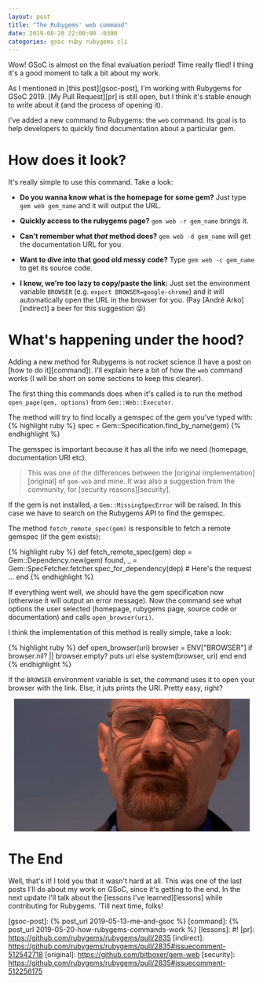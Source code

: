 ```yaml
---
layout: post
title: "The Rubygems' web command"
date: 2019-08-20 22:00:00 -0300
categories: gsoc ruby rubygems cli
---
```


Wow! GSoC is almost on the final evaluation period! Time really flied! I thing it's a good moment to talk a bit about my work.

As I mentioned in [this post][gsoc-post], I'm working with Rubygems for GSoC 2019. [My Pull Request][pr] is still open, but I think it's stable enough to write about it (and the process of opening it).

I've added a new command to Rubygems: the `web` command. Its goal is to help developers to quickly find documentation about a particular gem.

# How does it look?

It's really simple to use this command. Take a look:

* **Do you wanna know what is the homepage for some gem?** Just type `gem web gem_name` and it will output the URL.

* **Quickly access to the rubygems page?** `gem web -r gem_name` brings it.

* **Can't remember what _that_ method does?** `gem web -d gem_name` will get the documentation URL for you.

* **Want to dive into that good old messy code?** Type `gem web -c gem_name` to get its source code.

* **I know, we're too lazy to copy/paste the link:** Just set the environment variable `BROWSER` (e.g. `export BROWSER=google-chrome`) and it will automatically open the URL in the browser for you. (Pay [André Arko][indirect] a beer for this suggestion 😜)

# What's happening under the hood?
Adding a new method for Rubygems is not rocket science (I have a post on [how to do it][command]). I'll explain here a bit of how the `web` command works (I will be short on some sections to keep this clearer).

The first thing this commands does when it's called is to run the method `open_page(gem, options)` from `Gem::Web::Executor`.

The method will try to find locally a gemspec of the gem you've typed with:
{% highlight ruby %}
spec = Gem::Specification.find_by_name(gem)
{% endhighlight %}

The gemspec is important because it has all the info we need (homepage, documentation URI etc).

> This was one of the differences between the [original implementation][original] of `gem-web` and mine. It was also a suggestion from the community, for [security reasons][security].

If the gem is not installed, a `Gem::MissingSpecError` will be raised. In this case we have to search on the Rubygems API to find the gemspec.

The method `fetch_remote_spec(gem)` is responsible to fetch a remote gemspec (if the gem exists):

{% highlight ruby %}
def fetch_remote_spec(gem)
  dep = Gem::Dependency.new(gem)
  found, _ = Gem::SpecFetcher.fetcher.spec_for_dependency(dep) # Here's the request
  ...
end
{% endhighlight %}

If everything went well, we should have the gem specification now (otherwise it will output an error message). Now the command see what options the user selected (homepage, rubygems page, source code or documentation) and calls `open_browser(uri)`.

I think the implementation of this method is really simple, take a look:

{% highlight ruby %}
def open_browser(uri)
  browser = ENV["BROWSER"]
  if browser.nil? || browser.empty?
    puts uri
  else
    system(browser, uri)
  end
end
{% endhighlight %}

If the `BROWSER` environment variable is set, the command uses it to open your browser with the link. Else, it juts prints the URI. Pretty easy, right?

<img style="display: block; margin: 0 auto;" src="/img/goddamn-right.gif">

# The End
Well, that's it! I told you that it wasn't hard at all. This was one of the last posts I'll do about my work on GSoC, since it's getting to the end. In the next update I'll talk about the [lessons I've learned][lessons] while contributing for Rubygems. 'Till next time, folks!


<!-- # Lessons Learned
Well, well, well... It's here where things get embarrassing (to me). As developers we tend to *overestimate* the problems we have, and this leads to *overcomplicated* solutions.

#### Keep It Simple Stupid -->

[gsoc-post]: {% post_url 2019-05-13-me-and-gsoc %}
[command]: {% post_url 2019-05-20-how-rubygems-commands-work %}
[lessons]: #!
[pr]: https://github.com/rubygems/rubygems/pull/2835
[indirect]: https://github.com/rubygems/rubygems/pull/2835#issuecomment-512542718
[original]: https://github.com/bitboxer/gem-web
[security]: https://github.com/rubygems/rubygems/pull/2835#issuecomment-512256175